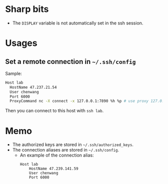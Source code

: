 # Sharp bits
- The `DISPLAY` variable is not automatically set in the ssh session.

# Usages
## Set a remote connection in `~/.ssh/config`
Sample:
```bash
Host lab
  HostName 47.237.21.54
  User chenwang
  Port 6000
  ProxyCommand nc -X connect -x 127.0.0.1:7890 %h %p # use proxy 127.0.0.1:7890
```
Then you can connect to this host with `ssh lab`.

# Memo
- The authorized keys are stored in `~/.ssh/authorized_keys`.
- The connection aliases are stored in `~/.ssh/config`. 
  - An example of the connection alias:
    ```
    Host lab
        HostName 47.239.141.59
        User chenwang
        Port 6000
    ``` 